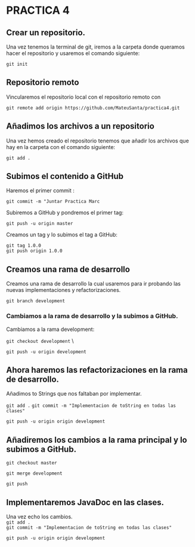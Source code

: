 # PRACTICA 4


## Crear un repositorio.

Una vez tenemos la terminal de git, iremos a la carpeta donde queramos hacer el repositorio y usaremos el comando siguiente:

``git init``

## Repositorio remoto

Vincularemos el repositorio local con el repositorio remoto con 

`` git remote add origin https://github.com/MateuSanta/practica4.git
``

## Añadimos los archivos a un repositorio

Una vez hemos creado el repositorio tenemos que añadir los archivos que hay en la carpeta con el comando siguiente:

``git add .``

## Subimos el contenido a GitHub

Haremos el primer commit :

``git commit -m "Juntar Practica Marc``

Subiremos a GitHub y pondremos el primer tag:

``git push -u origin master``


Creamos un tag y lo subimos el tag a GitHub:

``git tag 1.0.0`` \
``git push origin 1.0.0``


## Creamos una rama de desarrollo


Creamos una rama de desarrollo la cual usaremos para ir probando las nuevas implementaciones y refactorizaciones.

``git branch development``

### Cambiamos a la rama de desarrollo y la subimos a GitHub.

Cambiamos a la rama development:

``git checkout development`` \

``git push -u origin development``

## Ahora haremos las refactorizaciones en la rama de desarrollo.

Añadimos to Strings que nos faltaban por implementar.

``git add .``
``git commit -m "Implementacion de toString en todas las clases"``


``git push -u origin origin development``

## Añadiremos los cambios a la rama principal y lo subimos a GitHub.

``git checkout master``

``git merge development``

``git push``

## Implementaremos JavaDoc en las clases.

Una vez echo los cambios. \
``git add .`` \
``git commit -m "Implementacion de toString en todas las clases"`` 

``git push -u origin origin development``





